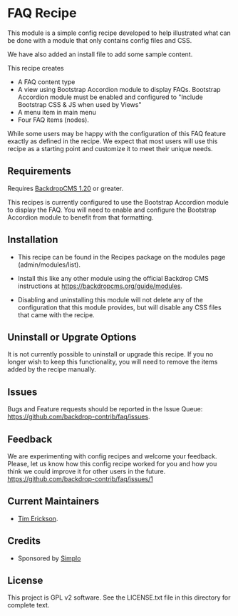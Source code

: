 FAQ Recipe
======================

This module is a simple config recipe developed to help illustrated what can
be done with a module that only contains config files and CSS. 

We have also added an install file to add some sample content. 

This recipe creates

 - A FAQ content type
 - A view using Bootstrap Accordion module to display FAQs. 
   Bootstrap Accordion module must be enabled and configured to 
   "Include Bootstrap CSS & JS when used by Views"
 - A menu item in main menu
 - Four FAQ items (nodes).

 While some users may be happy with the configuration of this FAQ feature 
 exactly as defined in the recipe. We expect that most users will use 
 this recipe as a starting point and customize it to meet their unique needs. 


Requirements
------------

Requires [BackdropCMS 1.20](https://github.com/backdrop/backdrop/releases/tag/1.20.0) or greater.

This recipes is currently configured to use the Bootstrap Accordion module 
to display the FAQ. You will need to enable and configure the Bootstrap 
Accordion module to benefit from that formatting. 

Installation
------------

- This recipe can be found in the Recipes package on the modules 
  page (admin/modules/list).

- Install this like any other module using the official Backdrop CMS 
  instructions at https://backdropcms.org/guide/modules.

- Disabling and uninstalling this module will not delete any of the 
  configuration that this module provides, but will disable any CSS
  files that came with the recipe.

Uninstall or Upgrate Options
----------------------------

It is not currently possible to uninstall or upgrade this recipe.
If you no longer wish to keep this functionality, you will need 
to remove the items added by the recipe manually.


Issues
------

Bugs and Feature requests should be reported in the Issue Queue:
https://github.com/backdrop-contrib/faq/issues.

Feedback
--------

We are experimenting with config recipes and welcome your feedback. Please,
let us know how this config recipe worked for you and how you think we 
could improve it for other users in the future. 
https://github.com/backdrop-contrib/faq/issues/1

Current Maintainers
-------------------

- [Tim Erickson](https://github.com/stpaultim).

Credits
-------

- Sponsored by [Simplo](https://www.simplo.site)

License
-------

This project is GPL v2 software. 
See the LICENSE.txt file in this directory for complete text.


